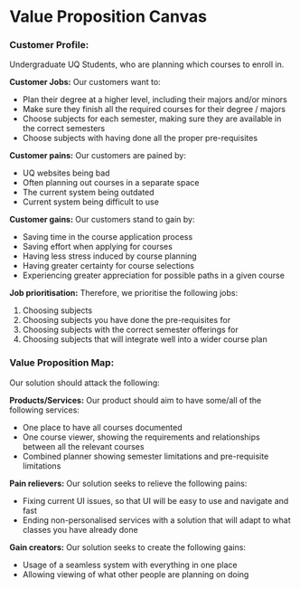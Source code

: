 # Value Proposition Canvas

### Customer Profile:
Undergraduate UQ Students, who are planning which courses to enroll in.

**Customer Jobs:**
Our customers want to:
- Plan their degree at a higher level, including their majors and/or minors
- Make sure they finish all the required courses for their degree / majors
- Choose subjects for each semester, making sure they are available in the correct semesters
- Choose subjects with having done all the proper pre-requisites

**Customer pains:**
Our customers are pained by:
- UQ websites being bad
- Often planning out courses in a separate space
- The current system being outdated
- Current system being difficult to use

**Customer gains:**
Our customers stand to gain by:
- Saving time in the course application process
- Saving effort when applying for courses
- Having less stress induced by course planning
- Having greater certainty for course selections
- Experiencing greater appreciation for possible paths in a given course

**Job prioritisation:**
Therefore, we prioritise the following jobs:
1) Choosing subjects
2) Choosing subjects you have done the pre-requisites for
3) Choosing subjects with the correct semester offerings for
4) Choosing subjects that will integrate well into a wider course plan


### Value Proposition Map:
Our solution should attack the following:

**Products/Services:**
Our product should aim to have some/all of the following services:
- One place to have all courses documented
- One course viewer, showing the requirements and relationships between all the relevant courses
- Combined planner showing semester limitations and pre-requisite limitations

**Pain relievers:**
Our solution seeks to relieve the following pains:
- Fixing current UI issues, so that UI will be easy to use and navigate and fast
- Ending non-personalised services with a solution that will adapt to what classes you have already done

**Gain creators:**
Our solution seeks to create the following gains:
- Usage of a seamless system with everything in one place
- Allowing viewing of what other people are planning on doing